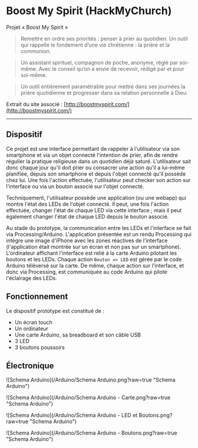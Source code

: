 # Boost My Spirit (HackMyChurch)
Projet « Boost My Spirit »

> Remettre en ordre ses priorités : penser à prier au quotidien. Un outil qui rappelle le fondement d’une vie chrétienne : la prière et la communion.

> Un assistant spirituel, compagnon de poche, anonyme, réglé par soi-même. Avec le conseil qu’on a envie de recevoir, rédigé par et pour soi-même.

> Un outil entièrement paramétrable pour mettre dans ses journées la prière quotidienne et progresser dans sa relation personnelle à Dieu.

Extrait du site associé : [http://boostmyspirit.com/](http://boostmyspirit.com/)

---

## Dispositif

Ce projet est une interface permettant de rappeler à l'utilisateur via son smartphone et via un objet connecté l'intention de prier, afin de rendre régulier la pratique religieuse dans un quotidien déjà saturé. L'utilisateur sait donc chaque jour qu'il doit prier ou consacrer une action qu'il a lui-même planifiée, depuis son smartphone et depuis l'objet connecté qu'il possède chez lui. Une fois l'action effectuée, l'utilisateur peut checker son action sur l'interface ou via un bouton associé sur l'objet connecté.

Techniquement, l'utilisateur possède une application (ou une webapp) qui montre l'état des LEDs de l'objet connecté. Il peut, une fois l'action effectuée, changer l'état de chaque LED via cette interface ; mais il peut également changer l'état de chaque LED depuis le bouton associé.

Au stade du prototype, la communication entre les LEDs et l'interface se fait via Processing/Arduino. L'application présentée est un rendu Processing qui intègre une image d'iPhone avec les zones réactives de l'interface (l'application était montrée sur un écran et non pas sur un smartphone). L'ordinateur affichant l'interface est relié à la carte Arduino pilotant les boutons et les LEDs. Chaque action `Bouton => LED` est gérée par le code Arduino téléversé sur la carte. De même, chaque action sur l'interface, et donc via Processing, est communiquée au code Arduino qui pilote l'éclairage des LEDs.

## Fonctionnement

Le dispositif prototype est constitué de :
* Un écran touch
* Un ordinateur
* Une carte Arduino, sa breadboard et son câble USB
* 3 LED
* 3 boutons poussoirs

## Électronique

![Schema Arduino](/Arduino/Schema Arduino.png?raw=true "Schema Arduino")

![Schema Arduino](/Arduino/Schema Arduino - Carte.png?raw=true "Schema Arduino")

![Schema Arduino](/Arduino/Schema Arduino - LED et Boutons.png?raw=true "Schema Arduino")

![Schema Arduino](/Arduino/Schema Arduino - Boutons.png?raw=true "Schema Arduino")

